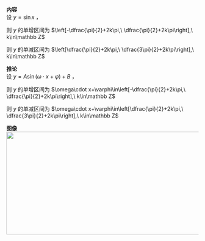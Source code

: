 **内容**  
设 $y=\sin x$ ，  
  
则 $y$ 的单增区间为 $\left[-\dfrac{\pi}{2}+2k\pi,\ \dfrac{\pi}{2}+2k\pi\right],\ k\in\mathbb Z$  
  
则 $y$ 的单减区间为 $\left[\dfrac{\pi}{2}+2k\pi,\ \dfrac{3\pi}{2}+2k\pi\right],\ k\in\mathbb Z$  
  
**推论**  
设 $y=A\sin(\omega\cdot x+\varphi)+B$ ，  
  
则 $y$ 的单增区间为 $\omega\cdot x+\varphi\in\left[-\dfrac{\pi}{2}+2k\pi,\ \dfrac{\pi}{2}+2k\pi\right],\ k\in\mathbb Z$  
  
则 $y$ 的单减区间为 $\omega\cdot x+\varphi\in\left[\dfrac{\pi}{2}+2k\pi,\ \dfrac{3\pi}{2}+2k\pi\right],\ k\in\mathbb Z$  
  
**图像**  
<img src="E:\Math\work_space\math\098 resources\正弦函数的单调性.png" width="530px" height="270px"/>  
